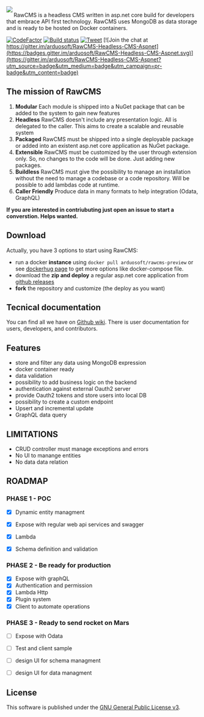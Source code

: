 <img align="left"  src="https://github.com/arduosoft/RawCMS/blob/develop/asset/logo_horizzontal.png?raw=true">

RawCMS is a headless CMS written in asp.net core build for developers that embrace API first technology. RawCMS uses MongoDB as data storage and is ready to be hosted on Docker containers.

[![CodeFactor](https://www.codefactor.io/repository/github/arduosoft/rawcms/badge?style=flat-square)](https://www.codefactor.io/repository/github/arduosoft/rawcms/)
[![Build status](https://ci.appveyor.com/api/projects/status/65b7mnf0bop393u7/branch/develop?svg=true)](https://ci.appveyor.com/project/zeppaman/rawcms)
[![Tweet](https://img.shields.io/twitter/url/http/shields.io.svg?style=social)](https://twitter.com/intent/tweet?text=Discover%20RawCMS%20a%20free%20opensource%20Headless%20CMS%20Based%20on%20AspnetCore%20and%20MongoDB%204&url=https://github.com/arduosoft/RawCMS&hashtags=CMS,Headless,AspnetCore,developer,opensource) [![Join the chat at https://gitter.im/arduosoft/RawCMS-Headless-CMS-Aspnet](https://badges.gitter.im/arduosoft/RawCMS-Headless-CMS-Aspnet.svg)](https://gitter.im/arduosoft/RawCMS-Headless-CMS-Aspnet?utm_source=badge&utm_medium=badge&utm_campaign=pr-badge&utm_content=badge)



## The mission of RawCMS

1. **Modular** Each module is shipped into a NuGet package that can be added to the system to gain new features
2. **Headless** RawCMS doesn't include any presentation logic. All is delegated to the caller. This aims to create a scalable and reusable system
3. **Packaged** RawCMS must be shipped into a single deployable package or added into an existent asp.net core application as NuGet package.
4. **Extensible** RawCMS must be customized by the user through extension only. So, no changes to the code will be done. Just adding new packages.
5. **Buildless** RawCMS must give the possibility to manage an installation without the need to manage a codebase or a code repository. Will be possible to add lambdas code at runtime.
6. **Caller Friendly** Produce data in many formats to help integration (Odata, GraphQL)


**__If you are interested in contriubuting just open an issue to start a converstion. Helps wanted.__**

## Download
Actually, you have 3 options to start using RawCMS:
- run a docker **instance** using `docker pull arduosoft/rawcms-preview` or see [dockerhug page](https://hub.docker.com/r/arduosoft/rawcms-preview) to get more options like docker-compose file.
- download the **zip and deploy** a regular asp.net core application from [github releases](https://github.com/arduosoft/RawCMS/releases)
- **fork** the repository and customize (the deploy as you want)

## Tecnical documentation
You can find all we have on [Github wiki](https://github.com/arduosoft/RawCMS/wiki). There is user documentation for users, developers, and contributors.

## Features
- store and filter any data using MongoDB expression
- docker container ready
- data validation
- possibility to add business logic on the backend
- authentication against external Oauth2 server
- provide Oauth2 tokens and store users into local DB
- possibility to create a custom endpoint
- Upsert and incremental update
- GraphQL data query


## LIMITATIONS
- CRUD controller must manage exceptions and errors
- No UI to manange entities
- No data data relation
## ROADMAP

### PHASE 1 - POC

- [x] Dynamic entity managment
- [x] Expose with regular web api services and swagger
- [x] Lambda
- [x] Schema definition and validation


### PHASE 2 - Be ready for production
- [x] Expose with graphQL
- [x] Authentication and permission
- [x] Lambda Http
- [x] Plugin system
- [x] Client to automate operations

### PHASE 3 - Ready to send rocket on Mars
- [ ] Expose with Odata
- [ ] Test and client sample
- [ ] design UI for schema managment
- [ ] design UI for data managment


## License

This software is published under the [GNU General Public License v3](https://github.com/arduosoft/RawCMS/blob/develop/LICENSE).



